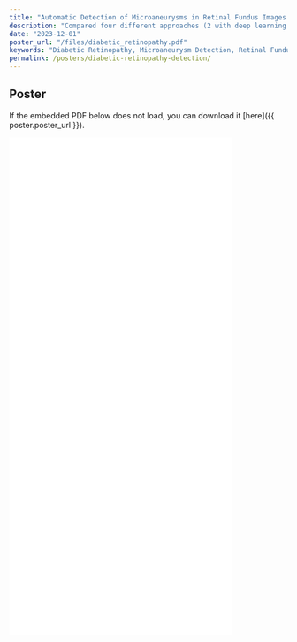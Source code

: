 ```yaml
---
title: "Automatic Detection of Microaneurysms in Retinal Fundus Images for Diabetic Retinopathy Diagnosis"
description: "Compared four different approaches (2 with deep learning and 2 without deep learning) for detecting microaneurysms for diabetic retinopathy patients."
date: "2023-12-01"
poster_url: "/files/diabetic_retinopathy.pdf"
keywords: "Diabetic Retinopathy, Microaneurysm Detection, Retinal Fundus Imaging, KNN Classification, Medical Image Analysis"
permalink: /posters/diabetic-retinopathy-detection/
---
```


## Poster

If the embedded PDF below does not load, you can download it [here]({{ poster.poster_url }}).

<iframe src="{{ poster.poster_url }}" width="80%" height="900px" style="border:none;">
    <p>Your browser does not support iframes. You can download the PDF file <a href="{{ poster.poster_url }}">here</a>.</p>
</iframe>
